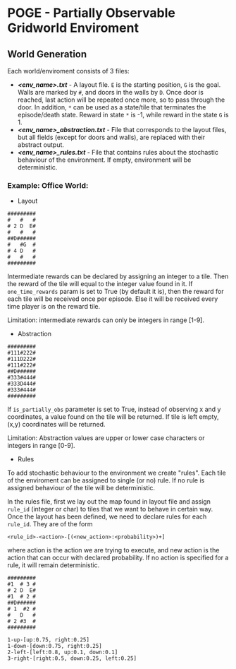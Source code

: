 # POGE - Partially Observable Gridworld Enviroment 

## World Generation 

Each world/enviroment consists of 3 files:
- ***<env_name>.txt*** - A layout file. `E` is the starting position, `G` is the goal. Walls are marked by `#`, and doors in the walls by `D`. Once door is reached, last action will be repeated once more, so to pass through the door. In addition, `*` can be used as a state/tile that terminates the episode/death state. Reward in state `*` is -1, while reward in the state `G` is 1.
- ***<env_name>_abstraction.txt*** - File that corresponds to the layout files, but all fields (except for doors and walls), are replaced with their abstract output.
- ***<env_name>_rules.txt*** - File that contains rules about the stochastic behaviour of the environment. If empty, environment will be deterministic.

### Example: Office World:
- Layout
```
#########
#   #   #
# 2 D  E#
#   #   #
##D######
#   #G  #
# 4 D   #
#   #   #
#########
```

Intermediate rewards can be declared by assigning an integer to a tile. Then the reward of the tile will equal to the integer value found in it.
If `one_time_rewards` param is set to True (by default it is), then the reward for each tile will be received once per episode. 
Else it will be received every time player is on the reward tile.

Limitation: intermediate rewards can only be integers in range [1-9].

- Abstraction
```
#########
#111#222#
#111D222#
#111#222#
##D######
#333#444#
#333D444#
#333#444#
#########
```

If `is_partially_obs` parameter is set to True, instead of observing x and y coordinates, a value found on the tile will be returned. 
If tile is left empty, (x,y) coordinates will be returned.

Limitation: Abstraction values are upper or lower case characters or integers in range [0-9].
- Rules

To add stochastic behaviour to the environment we create "rules". Each tile of the enviroment can be assigned to single (or no) rule.
If no rule is assigned behaviour of the tile will be deterministic.

In the rules file, first we lay out the map found in layout file and assign `rule_id` (integer or char) to tiles that we want to behave in certain way.
Once the layout has been defined, we need to declare rules for each `rule_id`.
They are of the form

```
<rule_id>-<action>-[(<new_action>:<probability>)+]
```
where action is the action we are trying to execute, and new action is the action that can occur with declared probability.
If no action is specified for a rule, it will remain deterministic.

```
#########
#1  # 3 #
# 2 D  E#
#1  # 2 #
##D######
# 1  #2 #
#   D   #
# 2 #3  #
#########

1-up-[up:0.75, right:0.25]
1-down-[down:0.75, right:0.25]
2-left-[left:0.8, up:0.1, down:0.1]
3-right-[right:0.5, down:0.25, left:0.25]
```